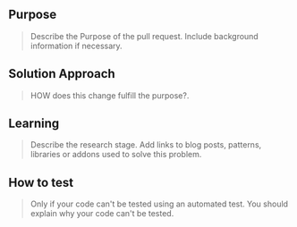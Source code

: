 ## Purpose

> Describe the Purpose of the pull request. Include background information if necessary.

## Solution Approach

> HOW does this change fulfill the purpose?.

## Learning

> Describe the research stage.
> Add links to blog posts, patterns, libraries or addons used to solve this problem.

## How to test

> Only if your code can't be tested using an automated test. You should explain why your code can't be tested.
